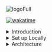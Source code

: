 ![logoFull](https://github.com/KKA-0/TimeShaasan/assets/85556603/81a3b7d9-003a-4ab7-87b2-887533089d12)

[![wakatime](https://wakatime.com/badge/user/ea9792e5-799b-44a2-a25f-c28679dbaa38/project/018c0095-f87d-4329-bf40-35b1e07df5ea.svg)](https://wakatime.com/badge/user/ea9792e5-799b-44a2-a25f-c28679dbaa38/project/018c0095-f87d-4329-bf40-35b1e07df5ea)



<details><summary>Introduction</summary>
The Initiative to Become The King of your Time, The name "Time Shaasan" is inspired why hindi word "Shaasan/शासन" which means Rule. Time Shaasan Aims to Allow it's users to Control/Organize there time Effectively with many inbuilt Features. 
</details>

<details><summary>Set up Locally</summary>

</details>

<details><summary>Architecture</summary>
  https://www.figma.com/file/TriDTcM8Pmb0OGZ1c6UHAh/TimeShaasan?type=whiteboard&node-id=0%3A1&t=otXsh7wnaD8wLhOK-1
</details>
